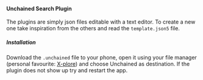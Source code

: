 #### Unchained Search Plugin

The plugins are simply json files editable with a text editor. To create a new one take inspiration from the others and read the `template.json5` file.


##### Installation

Download the `.unchained` file to your phone, open it using your file manager (personal favourite: [X-plore](https://play.google.com/store/apps/details?id=com.lonelycatgames.Xplore)) and choose Unchained as destination. If the plugin does not show up try and restart the app.